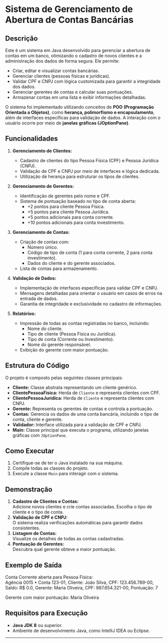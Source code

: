 # Sistema de Gerenciamento de Abertura de Contas Bancárias

## Descrição
Este é um sistema em Java desenvolvido para gerenciar a abertura de contas em um banco, otimizando o cadastro de novos clientes e a administração dos dados de forma segura. Ele permite:
- Criar, editar e visualizar contas bancárias.
- Gerenciar clientes (pessoas físicas e jurídicas).
- Validar CPF e CNPJ com lógica customizada para garantir a integridade dos dados.
- Gerenciar gerentes de contas e calcular suas pontuações.
- Armazenar contas em uma lista e exibir informações detalhadas.

O sistema foi implementado utilizando conceitos de **POO (Programação Orientada a Objetos)**, como **herança, polimorfismo e encapsulamento**, além de interfaces específicas para validação de dados. A interação com o usuário ocorre por meio de **janelas gráficas (JOptionPane)**.

## Funcionalidades
1. **Gerenciamento de Clientes:**
   - Cadastro de clientes do tipo Pessoa Física (CPF) e Pessoa Jurídica (CNPJ).
   - Validação de CPF e CNPJ por meio de interfaces e lógica dedicada.
   - Utilização de herança para estruturar os tipos de clientes.

2. **Gerenciamento de Gerentes:**
   - Identificação de gerentes pelo nome e CPF.
   - Sistema de pontuação baseado no tipo de conta aberta:
     - +2 pontos para cliente Pessoa Física.
     - +5 pontos para cliente Pessoa Jurídica.
     - +5 pontos adicionais para conta corrente.
     - +10 pontos adicionais para conta investimento.

3. **Gerenciamento de Contas:**
   - Criação de contas com:
     - Número único.
     - Código de tipo de conta (1 para conta corrente, 2 para conta investimento).
     - Dados do cliente e do gerente associados.
   - Lista de contas para armazenamento.

4. **Validação de Dados:**
   - Implementação de interfaces específicas para validar CPF e CNPJ.
   - Mensagens detalhadas para orientar o usuário em casos de erros na entrada de dados.
   - Garantia de integridade e exclusividade no cadastro de informações.

5. **Relatórios:**
   - Impressão de todas as contas registradas no banco, incluindo:
     - Nome do cliente.
     - Tipo de cliente (Pessoa Física ou Jurídica).
     - Tipo de conta (Corrente ou Investimento).
     - Nome do gerente responsável.
   - Exibição do gerente com maior pontuação.

## Estrutura do Código
O projeto é composto pelas seguintes classes principais:
- **Cliente:** Classe abstrata representando um cliente genérico.
- **ClientePessoaFisica:** Herda de `Cliente` e representa clientes com CPF.
- **ClientePessoaJuridica:** Herda de `Cliente` e representa clientes com CNPJ.
- **Gerente:** Representa os gerentes de contas e controla a pontuação.
- **Contas:** Gerencia os dados de uma conta bancária, incluindo o tipo de conta, cliente e gerente.
- **Validador:** Interface utilizada para a validação de CPF e CNPJ.
- **Main:** Classe principal que executa o programa, utilizando janelas gráficas com `JOptionPane`.

## Como Executar
1. Certifique-se de ter o Java instalado na sua máquina.
2. Compile todas as classes do projeto.
3. Execute a classe `Main` para interagir com o sistema.

## Demonstração
1. **Cadastro de Clientes e Contas:**  
   Adicione novos clientes e crie contas associadas. Escolha o tipo de cliente e o tipo de conta.
2. **Validação de CPF e CNPJ:**  
   O sistema realiza verificações automáticas para garantir dados consistentes.
3. **Listagem de Contas:**  
   Visualize os detalhes de todas as contas cadastradas.
4. **Pontuação de Gerentes:**  
   Descubra qual gerente obteve a maior pontuação.

## Exemplo de Saída
Conta Corrente aberta para Pessoa Física:  
Agência 0015 • Conta 123-01, Cliente: João Silva, CPF: 123.456.789-00, Saldo: R$ 0.0, Gerente: Maria Oliveira, CPF: 987.654.321-00, Pontuação: 7  

Gerente com maior pontuação: Maria Oliveira

## Requisitos para Execução
- **Java JDK 8** ou superior.
- Ambiente de desenvolvimento Java, como IntelliJ IDEA ou Eclipse.

---
